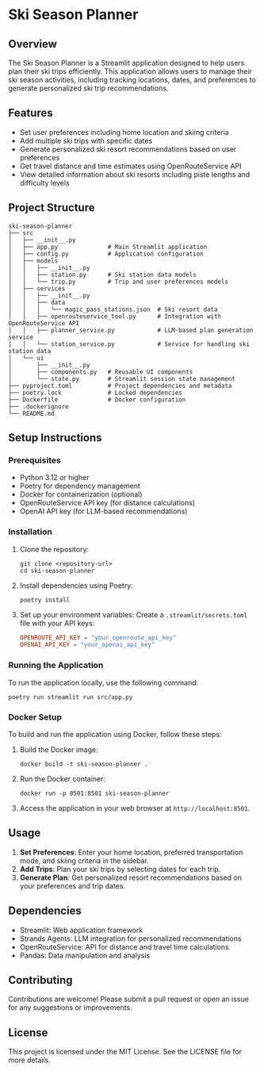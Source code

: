 # Ski Season Planner

## Overview
The Ski Season Planner is a Streamlit application designed to help users plan their ski trips efficiently. This application allows users to manage their ski season activities, including tracking locations, dates, and preferences to generate personalized ski trip recommendations.

## Features
- Set user preferences including home location and skiing criteria
- Add multiple ski trips with specific dates
- Generate personalized ski resort recommendations based on user preferences
- Get travel distance and time estimates using OpenRouteService API
- View detailed information about ski resorts including piste lengths and difficulty levels

## Project Structure
```
ski-season-planner
├── src
│   ├── __init__.py
│   ├── app.py              # Main Streamlit application
│   ├── config.py           # Application configuration
│   ├── models
│   │   ├── __init__.py
│   │   ├── station.py      # Ski station data models
│   │   └── trip.py         # Trip and user preferences models
│   ├── services
│   │   ├── __init__.py
│   │   ├── data
│   │   │   └── magic_pass_stations.json  # Ski resort data
│   │   ├── openrouteservice_tool.py      # Integration with OpenRouteService API
│   │   ├── planner_service.py            # LLM-based plan generation service
│   │   └── station_service.py            # Service for handling ski station data
│   └── ui
│       ├── __init__.py
│       ├── components.py   # Reusable UI components
│       └── state.py        # Streamlit session state management
├── pyproject.toml          # Project dependencies and metadata
├── poetry.lock             # Locked dependencies
├── Dockerfile              # Docker configuration
├── .dockerignore
└── README.md
```

## Setup Instructions

### Prerequisites
- Python 3.12 or higher
- Poetry for dependency management
- Docker for containerization (optional)
- OpenRouteService API key (for distance calculations)
- OpenAI API key (for LLM-based recommendations)

### Installation
1. Clone the repository:
   ```
   git clone <repository-url>
   cd ski-season-planner
   ```

2. Install dependencies using Poetry:
   ```
   poetry install
   ```

3. Set up your environment variables:
   Create a `.streamlit/secrets.toml` file with your API keys:
   ```toml
   OPENROUTE_API_KEY = "your_openroute_api_key"
   OPENAI_API_KEY = "your_openai_api_key"
   ```

### Running the Application
To run the application locally, use the following command:
```
poetry run streamlit run src/app.py
```

### Docker Setup
To build and run the application using Docker, follow these steps:

1. Build the Docker image:
   ```
   docker build -t ski-season-planner .
   ```

2. Run the Docker container:
   ```
   docker run -p 8501:8501 ski-season-planner
   ```

3. Access the application in your web browser at `http://localhost:8501`.

## Usage
1. **Set Preferences**: Enter your home location, preferred transportation mode, and skiing criteria in the sidebar.
2. **Add Trips**: Plan your ski trips by selecting dates for each trip.
3. **Generate Plan**: Get personalized resort recommendations based on your preferences and trip dates.

## Dependencies
- Streamlit: Web application framework
- Strands Agents: LLM integration for personalized recommendations
- OpenRouteService: API for distance and travel time calculations
- Pandas: Data manipulation and analysis

## Contributing
Contributions are welcome! Please submit a pull request or open an issue for any suggestions or improvements.

## License
This project is licensed under the MIT License. See the LICENSE file for more details.
